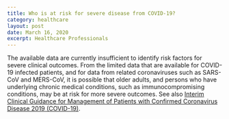 ```yaml
---
title: Who is at risk for severe disease from COVID-19?
category: healthcare
layout: post
date: March 16, 2020
excerpt: Healthcare Professionals
---
```


The available data are currently insufficient to identify risk factors for severe clinical outcomes. From the limited data that are available for COVID-19 infected patients, and for data from related coronaviruses such as SARS-CoV and MERS-CoV, it is possible that older adults, and persons who have underlying chronic medical conditions, such as immunocompromising conditions, may be at risk for more severe outcomes. See also <a href="https://www.cdc.gov/coronavirus/2019-ncov/hcp/clinical-guidance-management-patients.html"> Interim Clinical Guidance for Management of Patients with Confirmed Coronavirus Disease 2019 (COVID-19)</a>.

